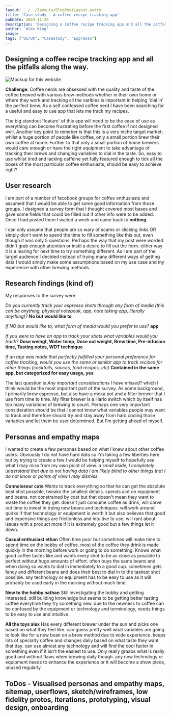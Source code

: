 ```yaml
---
layout: ../../layouts/BlogPostLayout.astro
title: 'Case study - A coffee recipe tracking app'
pubDate: 2024-11-24
description: 'Designing a coffee recipe tracking app and all the pitfalls along the way '
author: 'Alex King'
image:
tags: ["UI/UX", "Casestudy", "Espresso"]
---
```


## Designing a coffee recipe tracking app and all the pitfalls along the way.

<img src="/phoneMockupEspressoApp.png" alt="Mockup for this website" class="markdown-image">

**Challenge**: Coffee nerds are obsessed with the quality and taste of the coffee brewed with various brew methods whether in their own home or where they work and tracking all the varibles is important in helping 'dial in' the perfect brew. As a self confessed coffee nerd I have been searching for a useful and easy to use app that lets me track my recipes. 

The big standout 'feature' of this app will need to be the ease of use as everything can become frustrating before the first coffee if not designed well.
Another key point to remeber is that this is a very niche target market; whilst a huge portion of people like coffee, only a small portion brew their own coffee at home. Further to that only a small portion of home brewers would care enough or have the right equipment to take advantage of tracking their brews and changing variables to dial in the taste.
So, easy to use whilst tired and lacking caffeine yet fully featured enough to tick all the boxes of the most particular coffee enthusiasts, should be easy to achieve right?

## User research

I am part of a number of facebook groups for coffee enthusiasts and assumed that I would be able to get some good information from those groups. I designed a survey form that I thought covered most bases and gave some fields that could be filled out if other info were to be added. Once I had posted them I waited a week and came back to **nothing**.

I can only assume that people are so wary of scams or clicking links OR simply don't want to spend the time to fill something like this out, even though it was only 5 questions. Perhaps the way that my post were worded didn't grab enough attention or instil a desire to fill out the form. either way it is a learing for next time to try something different.
As I am part of the target audience I decided instead of trying many different ways of getting data I would simply make some assumptions based on my use case and my experience with other brewing methods.

## Research findings (kind of)

My responses to the survey were

_Do you currently track your espresso shots through any form of media (this can be anything, physical notebook, app, note taking app, literally anything)?_ **No but would like to**

_If NO but would like to, what form of media would you prefer to use?_ **app**

_If you were to have an app to track your shots what variables would you track?_ **Dose weihgt, Water temp, Dose out weight, Brew time, Pre-infusion time, Tasting notes, WDT technique**

_If an app was made that perfectly fulfilled your personal preference for coffee tracking, would you use the same or similar app to track recipes for other things (cocktails, sauces, food recipes, etc)_  **Contained in the same app, but categorized for easy usage, yes**


The last question is _Any important considerations I have missed?_ which I think would be the most important part of the survey. As some background, I primarily brew espresso, but also have a moka pot and a filter brewer that I use from time to time. My filter brewer is a Hario switch which by itself has too many variations of brewing to count. Perhaps one very important consideration should be that I cannot know what variables people may want to track and therefore should try and stay away from hard coding those variables and let them be user determined. But I'm getting ahead of myself.

## Personas and empathy maps

I wanted to create a few personas based on what I knew about other coffee users. Obviously I do not have hard data so I'm taking a few liberties here but by trying to create a few I would be helping myself to hopefully see what I may miss from my own point of view.
_a small aside, I completely understand that due to not having data I am likely blind to other things that I do not know or points of view I may dismiss._

**Connoisseur cate** 
Wants to track everything so that he can get the absolute best shot possible, tweaks the smallest details. spends alot on equipment and beans. not constrained by cost but that doesn't mean they want to waste the coffee they get. doesn't just consume coffee as drink, will carve out time to invest in trying new beans and techniques. will work around quirks if that technology or equipment is worth it  but also believes that good and expensive things are frictionless and intuitive to use. will rant about issues with a product more if it is extremely good but a few things let it down.

**Casual enthusiast ethan** 
Often time poor but sometimes will make time to spend time on the hobby of coffee. most of the coffee they drink is made quickly in the morning before work or going to do something. Knows what good coffee tastes like and wants every shot to be as close as possible to perfect without huge amounts of effort. often buys the same beans and when doing so wants to dial in immediately to a good cup. sometimes gets fancy and different beans and does their best to dial in to the tastiest shot possible. any technology or equipment has to be easy to use as it will probably be used early in the morning without much time.

**New to the hobby nathan**
Still investigating the hobby and getting interested. still building knowledge but seems to be getting better tasting coffee everytime they try something new. due to the newness to coffee can be confused by the equipment or technology and terminology, needs things to be easy to use and intuitive.

**All the toys alex**
Has every different brewer under the sun and picks one based on what they feel like. can guess pretty well what variables are going to look like for a new bean on a brew method due to wide experience. keeps lots of specialty coffee and changes daily based on what taste they want that day. can use almost any technology and will find the cool factor in something even if it isn't the easiest to use. Only really graabs what is really good and without flaws when brewing daily though. any new technology or equipment needs to enhance the experience or it will become a show piece, unused regularly.

## ToDos - Visualised personas and empathy maps, sitemap, userflows, sketch/wireframes, low fidelity protos, iterations, prototyping, visual design, onboarding





